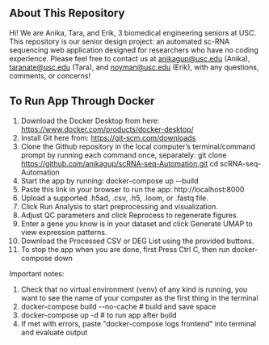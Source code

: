 ## About This Repository
Hi! We are Anika, Tara, and Erik, 3 biomedical engineering seniors at USC. This repository is our senior design project: an automated sc-RNA sequencing web application designed for researchers who have no coding experience. Please feel free to contact us at anikagup@usc.edu (Anika), taranate@usc.edu (Tara), and noyman@usc.edu (Erik), with any questions, comments, or concerns!

## To Run App Through Docker
1. Download the Docker Desktop from here: https://www.docker.com/products/docker-desktop/
2. Install Git here from: https://git-scm.com/downloads
3. Clone the Github repository in the local computer’s terminal/command prompt by running each command once, separately: 
git clone https://github.com/anikagup/scRNA-seq-Automation.git
cd scRNA-seq-Automation
4. Start the app by running: docker-compose up --build
5. Paste this link in your browser to run the app: http://localhost:8000
6. Upload a supported .h5ad, .csv, .h5, .loom, or .fastq file.
7. Click Run Analysis to start preprocessing and visualization.
8. Adjust QC parameters and click Reprocess to regenerate figures.
9. Enter a gene you know is in your dataset and click Generate UMAP to view expression patterns.
10. Download the Processed CSV or DEG List using the provided buttons.
11. To stop the app when you are done, first Press Ctrl C, then run 
docker-compose down

Important notes:
1.  Check that no virtual environment (venv) of any kind is running, you want to see the name of your computer as the first thing in the terminal 
2. docker-compose build --no-cache # build and save space
3. docker-compose up -d # to run app after build
4. If met with errors, paste "docker-compose logs frontend" into terminal and evaluate output 

